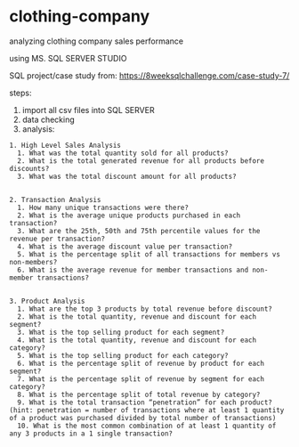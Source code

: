 # clothing-company
analyzing clothing company sales performance

using MS. SQL SERVER STUDIO

SQL project/case study from: https://8weeksqlchallenge.com/case-study-7/

steps:
  1. import all csv files into SQL SERVER
  2. data checking
  3. analysis:
    
    1. High Level Sales Analysis
      1. What was the total quantity sold for all products?
      2. What is the total generated revenue for all products before discounts?
      3. What was the total discount amount for all products?
      
  
    2. Transaction Analysis
      1. How many unique transactions were there?
      2. What is the average unique products purchased in each transaction?
      3. What are the 25th, 50th and 75th percentile values for the revenue per transaction?
      4. What is the average discount value per transaction?
      5. What is the percentage split of all transactions for members vs non-members? 
      6. What is the average revenue for member transactions and non-member transactions?


    3. Product Analysis
      1. What are the top 3 products by total revenue before discount?
      2. What is the total quantity, revenue and discount for each segment?
      3. What is the top selling product for each segment?
      4. What is the total quantity, revenue and discount for each category?
      5. What is the top selling product for each category?
      6. What is the percentage split of revenue by product for each segment?
      7. What is the percentage split of revenue by segment for each category?
      8. What is the percentage split of total revenue by category?
      9. What is the total transaction “penetration” for each product? (hint: penetration = number of transactions where at least 1 quantity of a product was purchased divided by total number of transactions)
      10. What is the most common combination of at least 1 quantity of any 3 products in a 1 single transaction?
